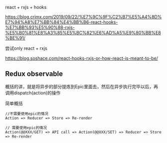 

react + rxjs + hooks

https://blog.crimx.com/2019/09/22/%E7%9C%9F%C2%B7%E5%A4%8D%E7%94%A8%E7%BB%84%E4%BB%B6-react-hooks-%E7%BB%93%E5%90%88-rxjs-%E5%B0%81%E8%A3%85%E5%BC%82%E6%AD%A5%E9%80%BB%E8%BE%91/



尝试only react + rxjs


https://blog.soshace.com/react-hooks-rxjs-or-how-react-is-meant-to-be/




## Redux observable

概括的讲，就是将异步的部分提炼到Epic里面去，然后在异步执行完毕以后，再调用dispatch(action)的操作


简单概括

```
//不需要使用epic的情况
Action => Reducer => Store => Re-render

// 需要使用epic的情况
Action(@@XXX/GET) => API call => Action(@@XXX/SET) => Reducer => Store => Re-render 

```

